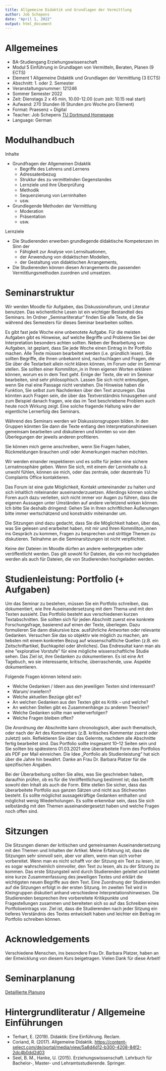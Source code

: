 ```yaml
---
title: Allgemeine Didaktik und Grundlagen der Vermittlung
author: Job Schepens
date: "April 1, 2022"
output: html_document
---
```



# Allgemeines

- BA-Studiengang Erziehungswissenschaft
- Modul 5 Einführung in Grundlagen von Vermitteln, Beraten, Planen (9 ECTS)
- Element 1 Allgemeine Didaktik und Grundlagen der Vermittlung (3 ECTS)
- Abschnitt: 1. oder 2. Semester
- Veranstaltungsnummer: 121246
- Sommer Semester 2022
- Zeit: Dienstags 2 x 45 min, 10.00-12.00 (cum zeit: 10.15 real start)
- Aufwand: 270 Stunden (6 Stunden pro Woche pro Element)
- Format: Praesenz + Digital
- Teacher: Job Schepens [TU Dortmund Homepage](http://www.ifs.tu-dortmund.de/cms/de/Home/Mitarbeiter/Wissenschaftliche-Mitarbeiter/Schepens-Job.html)
- Language: German


# Modulhandbuch

Inhalte

- Grundfragen der Allgemeinen Didaktik  
	- Begriffe des Lehrens und Lernens
	- Adressatenbezug
	- Struktur des zu vermittelnden Gegenstandes
	- Lernziele und ihre Überprüfung
	- Methodik
	- Sequenzierung von Lerninhalten
	- usw.
- Grundlegende Methoden der Vermittlung  
	- Moderation
	- Präsentation
	- usw.


Lernziele

- Die Studierenden erwerben grundlegende didaktische Kompetenzen im Sinn der  
	- Fähigkeit zur Analyse von Lernsituationen,
	- der Anwendung von didaktischen Modellen,
	- der Gestaltung von didaktischen Arrangements,
- Die Studierenden können diesen Arrangements die passenden Vermittlungsmethoden zuordnen und umsetzen.


# Seminarstruktur

Wir werden Moodle für Aufgaben, das Diskussionsforum, und Literatur benutzen. Das wöchentliche Lesen ist ein wichtiger Bestandteil des Seminars. Im Ordner „Seminarliteratur“ finden Sie alle Texte, die Sie während des Semesters für dieses Seminar bearbeiten sollten.

Es gibt fast jede Woche eine unbenotete Aufgabe. Für die meisten Aufgaben gibt es Hinweise, auf welche Begriffe und Probleme Sie bei der Interpretation besonders achten sollten. Neben der Bearbeitung von Aufgaben, ist geplant, dass Sie jede Woche einen Eintrag in Ihr Portfolio machen. Alle Texte müssen bearbeitet werden (i.e. gründlich lesen). Sie sollten Begriffe, die Ihnen unbekannt sind, nachschlagen und Fragen, die Sie über die Textarbeit allein nicht klären können, im Forum oder im Seminar stellen. Sie sollten einer Kommiliton_in in Ihren eigenen Worten erklären können, worum es in dem Text geht. Einige der Texte, die wir im Seminar bearbeiten, sind sehr philosophisch. Lassen Sie sich nicht entmutigen, wenn Sie mal eine Passage nicht verstehen. Die Hinweise haben die Funktion, Sie selbst zum Nachdenken über den Text anzuregen. Das könnten auch Fragen sein, die über das Textverständnis hinausgehen und zum Beispiel danach fragen, wie das im Text beschriebene Problem auch heute noch Wirkung zeigt. Eine solche fragende Haltung wäre der eigentliche Lernerfolg des Seminars.

Während des Seminars werden wir Diskussionsgruppen bilden. In den Gruppen könnten Sie dann die Texte entlang den Interpretationshinweisen gemeinsam bearbeiten und diskutieren und könnten so von den Überlegungen der jeweils anderen profitieren.

Sie können mich gerne anschreiben, wenn Sie Fragen haben, Rückmeldungen brauchen und/ oder Anmerkungen machen möchten.

Wir werden einander respektieren und es sollte für jeden eine sichere Lernatmosphäre geben. Wenn Sie sich, mit einem der Lerninhalte o.ä. unwohl fühlen, können sie mich, oder das zentrale, oder dezentrale TU Complaints Office kontaktieren.

Das Forum ist eine gute Möglichkeit, Kontakt untereinander zu halten und sich inhaltlich miteinander auseinanderzusetzen. Allerdings können solche Foren auch dazu verleiten, sich nicht immer vor Augen zu führen, dass die eigenen Aussagen unter Umständen auf andere verletzend wirken können. Ich bitte Sie deshalb dringend: Gehen Sie in Ihren schriftlichen Äußerungen bitte immer wertschätzend und konstruktiv miteinander um.

Die Sitzungen sind dazu gedacht, dass Sie die Möglichkeit haben, über das, was Sie gelesen und erarbeitet haben, mit mir und Ihren Kommiliton_innen ins Gespräch zu kommen, Fragen zu besprechen und strittige Themen zu diskutieren. Teilnahme an die Seminarsitzungen ist nicht verpflichtet. 

Keine der Dateien im Moodle dürfen an andere weitergegeben oder veröffentlicht werden. Das gilt sowohl für Dateien, die von mir hochgeladen werden als auch für Dateien, die von Studierenden hochgeladen werden.


# Studienleistung: Portfolio (+ Aufgaben)

Um das Seminar zu bestehen, müssen Sie ein Portfolio schreiben, das dokumentiert, wie Ihre Auseinandersetzung mit dem Thema und mit den Texten aussieht. Das Portfolio besteht aus verschiedenen kurzen Textabschnitten. Sie sollten sich für jeden Abschnitt zuerst eine konkrete Forschungsfrage, basierend auf einen der Texte, überlegen. Dazu formulieren Sie dann diskursive bzw. ausführliche Antworten oder relevante Gedanken. Versuchen Sie das so objektiv wie möglich zu machen, am liebsten mit einem konkreten Bezug auf wissenschaftliche Quellen (z.B. ein Zeitschriftartikel, Buchkapitel oder ähnliches). Das Endresultat kann man als eine "explorative Vorstufe" für eine mögliche wissenschaftliche Studie sehen. Das Ziel ist, ihre Gedanken zu dokumentieren. Es ist eine Art Tagebuch, wo sie interessante, kritische, überraschende, usw. Aspekte dokumentieren.

Folgende Fragen können leitend sein:

- Welche Gedanken / Ideen aus den jeweiligen Texten sind interessant?
- Warum/ inwiefern?
- Welche aktuellen Bezüge gibt es?
- An welchen Gedanken aus den Texten gibt es Kritik – und welche?
- An welchen Stellen gibt es Zusammenhänge zu anderen Theorien?
- Welche Gedanken sollte man weiterverfolgen?
- Welche Fragen bleiben offen?

Die Anordnung der Abschnitte kann chronologisch, aber auch thematisch, oder nach der Art des Kommentars (z.B. kritisches Kommentar zuerst oder zuletzt) sein. Reflektieren Sie über das Gelernte, nachdem alle Abschnitte fertig bearbeitet sind. Das Portfolio sollte insgesamt 10–12 Seiten sein und Sie sollten bis spätestens 01.03.2021 eine überarbeitete Form des Portfolios als PDF per Mail einreichen. Die Idee „Portfolio als Studienleistung“ hat sich über die Jahre hin bewährt. Danke an Frau Dr. Barbara Platzer für die spezifischen Angaben.

Bei der Überarbeitung sollten Sie alles, was Sie geschrieben haben, daraufhin prüfen, ob es für die Veröffentlichung bestimmt ist; das betrifft sowohl den Inhalt als auch die Form. Bitte stellen Sie sicher, dass das überarbeitete Portfolio aus ganzen Sätzen und nicht aus Stichworten besteht. Es sollte möglichst aussagekräftige Gedanken enthalten und möglichst wenig Wiederholungen. Es sollte erkennbar sein, dass Sie sich selbständig mit den Themen auseinandergesetzt haben und welche Fragen noch offen sind.
 

# Sitzungen

Die Sitzungen dienen der kritischen und gemeinsamen Auseinandersetzung mit den Themen und Inhalten der Artikel. Meine Erfahrung ist, dass die Sitzungen sehr sinnvoll sein, aber vor allem, wenn man sich vorher vorbereitet. Wenn man es nicht schafft vor der Sitzung ein Text zu lesen, ist es sogar wahrscheinlich sinnvoller, den Text zu lesen, als zu der Sitzung zu kommen. Das erste Sitzungsteil wird durch Studierenden geleitet und bietet eine kurze Zusammenfassung des jeweiligen Textes und erklärt die wichtigsten neuen Begriffe aus dem Text. Eine Zuordnung der Studierenden auf die Sitzungen erfolgt in der ersten Sitzung. Im zweiten Teil wird in Kleingruppen diskutiert anhand verschiedene Interpretationshinweisen. Die Studierenden besprechen ihre vorbereitete Kritikpunkte und Fragestellungen zusammen und bereiteten sich so auf das Schreiben eines Portfolioeintrags vor. Ziel ist, dass die Studierenden nach jeder Sitzung ein tieferes Verständnis des Textes entwickelt haben und leichter ein Beitrag im Portfolio schreiben können.


# Acknowledgements

Verschiedene Menschen, ins besondere Frau Dr. Barbara Platzer, haben an der Entwicklung von diesem Kurs beigetragen. Vielen Dank für diese Arbeit!


# Seminarplanung

[Detaillierte Planung](https://jobschepens.github.io/didakt22/detailedschedule.html)


# Hintergrundliteratur / Allgemeine Einführungen

- Terhart, E. (2019). Didaktik: Eine Einführung. Reclam.
- Coriand, R. (2017). Allgemeine Didaktik. https://content-select.com/de/portal/media/view/5a8d4d12-b300-4208-84f2-2dc4b0dd2d03
- Seel, B. M., Hanke, U. (2015). Erziehungswissenschaft. Lehrbuch für Bachelor-, Master- und Lehramtsstudierende. Springer. 